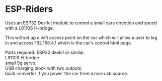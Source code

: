 # ESP-Riders

Uses an ESP32 Dev kit module to control a small cars direction and speed with a L9110S H-bridge.

This will set up a wifi access point on the car which will allow a user to log in and access 192.168.4.1 which is the car's control html page.

Parts required:  ESP32 devkit or similar.    
                 L9110S H-bridge.     
                 small 9g servo.      
                 USB charging block with two outputs.    
                 buck converter if you power the car from a non-usb source.
                 
